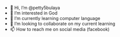 - 👋 Hi, I’m @petty5bulaya
- 👀 I’m interested in God
- 🌱 I’m currently learning computer language
- 💞️ I’m looking to collaborate on my current learning
- 📫 How to reach me on social media (facebook)

<!---
petty5bulaya/petty5bulaya is a ✨ special ✨ repository because its `README.md` (this file) appears on your GitHub profile.
You can click the Preview link to take a look at your changes.
--->
